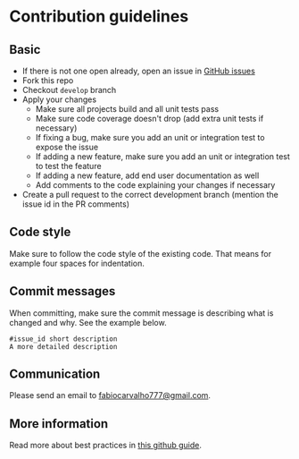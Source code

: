 
# Contribution guidelines

## Basic

- If there is not one open already, open an issue in [GitHub issues](https://github.com/paypal/butterfly/issues)
- Fork this repo
- Checkout `develop` branch
- Apply your changes
  - Make sure all projects build and all unit tests pass
  - Make sure code coverage doesn't drop (add extra unit tests if necessary)
  - If fixing a bug, make sure you add an unit or integration test to expose the issue
  - If adding a new feature, make sure you add an unit or integration test to test the feature
  - If adding a new feature, add end user documentation as well
  - Add comments to the code explaining your changes if necessary
- Create a pull request to the correct development branch (mention the issue id in the PR comments)

## Code style
Make sure to follow the code style of the existing code. That means for example four spaces for indentation.

## Commit messages
When committing, make sure the commit message is describing what is changed and why. See the example below.

    #issue_id short description
    A more detailed description

## Communication
Please send an email to fabiocarvalho777@gmail.com.

## More information
Read more about best practices in [this github guide](https://guides.github.com/activities/contributing-to-open-source/).
